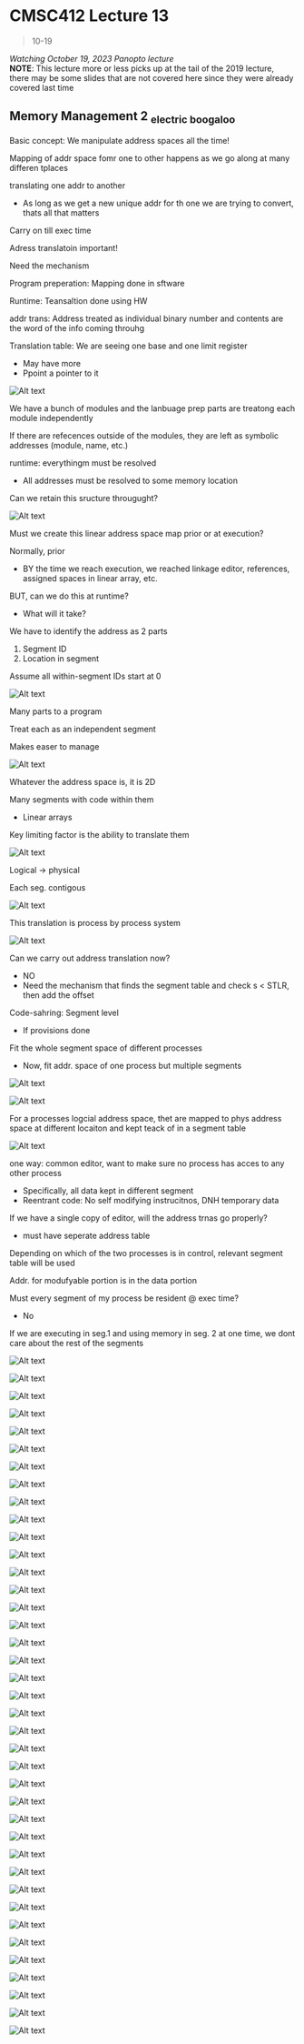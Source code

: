 # CMSC412 Lecture 13  
> 10-19  

*Watching October 19, 2023 Panopto lecture*  
**NOTE**: This lecture more or less picks up at the tail of the 2019 lecture, there may be some slides that are not covered here since they were already covered last time

## Memory Management 2 <sub>electric boogaloo</sub>  

Basic concept: We manipulate address spaces all the time!  

Mapping of addr space fomr one to other happens as we go along at many differen tplaces

translating one addr to another
* As long as we get a new unique addr for th one we are trying to convert, thats all that matters

Carry on till exec time  

Adress translatoin important!  

Need the mechanism  

Program preperation: Mapping done in sftware  

Runtime: Teansaltion done using HW  

addr trans: Address treated as individual binary number and contents are the word of the info coming throuhg  

Translation table: We are seeing one base and one limit register
* May have more  
* Ppoint a pointer to it

![Alt text](img/Lecture15/image-33.png)  

We have a bunch of modules and the lanbuage prep parts are treatong each module independently

If there are refecences outside of the modules, they are left as symbolic addresses (module, name, etc.)

runtime: everythingm must be resolved  
* All addresses must be resolved to some memory location

Can we retain this sructure througught?  

![Alt text](img/Lecture15/image-34.png)  

Must we create this linear address space map prior or at execution?  

Normally, prior  
* BY the time we reach execution, we reached linkage editor, references, assigned spaces in linear array, etc.  

BUT, can we do this at runtime?
* What will it take?  

We have to identify the address as 2 parts
1. Segment ID
2. Location in segment

Assume all within-segment IDs start at 0  

![Alt text](img/Lecture15/image-35.png)  

Many parts to a program  

Treat each as an independent segment  

Makes easer to manage  

![Alt text](img/Lecture15/image-36.png)  

Whatever the address space is, it is 2D  

Many segments with code within them  
* Linear arrays  

Key limiting factor is the ability to translate them  

![Alt text](img/Lecture15/image-37.png)  

Logical -> physical  

Each seg. contigous  

![Alt text](img/Lecture15/image-38.png)  

This translation is  process by process system  

![Alt text](img/Lecture15/image-39.png)  

Can we carry out address translation now?  
* NO
* Need the mechanism that finds the segment table and check s < STLR, then add the offset  

Code-sahring: Segment level 
* If provisions done  

Fit the whole segment space of different processes
* Now, fit addr. space of one process but multiple segments  

![Alt text](img/Lecture15/image-40.png)  

![Alt text](img/Lecture15/image-41.png)  

For a processes logcial address space, thet are mapped to phys address space at different locaiton and kept teack of in a segment table  

![Alt text](img/Lecture15/image-42.png)

one way: common editor, want to make sure no process has acces to any other process
* Specifically, all data kept in different segment  
* Reentrant code: No self modifying instrucitnos, DNH temporary data

If we have a single copy of editor, will the address trnas go properly?  
* must have seperate address table  

Depending on which of the two processes is in control, relevant segment table will be used  

Addr. for modufyable portion is in the data portion  

Must every segment of my process be resident @ exec time?  
* No

If we are executing in seg.1 and using memory in seg. 2 at one time, we dont care about the rest of the segments 

![Alt text](img/Lecture15/image-43.png)  

![Alt text](img/Lecture15/image-44.png)  

![Alt text](img/Lecture15/image-45.png)  

![Alt text](img/Lecture15/image-46.png)  

![Alt text](img/Lecture15/image-47.png)  

![Alt text](img/Lecture15/image-48.png)  

![Alt text](img/Lecture15/image-49.png)  

![Alt text](img/Lecture15/image-50.png)  

![Alt text](img/Lecture15/image-51.png)  

![Alt text](img/Lecture15/image-52.png)  

![Alt text](img/Lecture15/image-53.png)  

![Alt text](img/Lecture15/image-54.png)  

![Alt text](img/Lecture15/image-55.png)  

![Alt text](img/Lecture15/image-56.png)  

![Alt text](img/Lecture15/image-57.png)  

![Alt text](img/Lecture15/image-58.png)  

![Alt text](img/Lecture15/image-59.png)  

![Alt text](img/Lecture15/image-60.png)  

![Alt text](img/Lecture15/image-61.png)  

![Alt text](img/Lecture15/image-62.png)  

![Alt text](img/Lecture15/image-63.png)  

![Alt text](img/Lecture15/image-64.png)  

![Alt text](img/Lecture15/image-65.png)  

![Alt text](img/Lecture15/image-66.png)  

![Alt text](img/Lecture15/image-67.png)  

![Alt text](img/Lecture15/image-68.png)  

![Alt text](img/Lecture15/image-69.png)  

![Alt text](img/Lecture15/image-70.png)  

![Alt text](img/Lecture15/image-71.png)  

![Alt text](img/Lecture15/image-72.png)  

![Alt text](img/Lecture15/image-73.png)  

![Alt text](img/Lecture15/image-74.png)  

![Alt text](img/Lecture15/image-75.png)  

![Alt text](img/Lecture15/image-76.png)  

![Alt text](img/Lecture15/image-77.png)  

![Alt text](img/Lecture15/image-78.png)  

![Alt text](img/Lecture15/image-79.png)  

![Alt text](img/Lecture15/image-80.png)  

![Alt text](img/Lecture15/image-81.png)  
